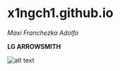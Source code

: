 # x1ngch1.github.io
*Maxi Franchezka Adolfo*

**LG ARROWSMITH**


![alt text](https://i.pinimg.com/originals/90/1a/cc/901accf48fb562cd566290ff5dde2367.gif)



